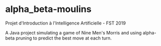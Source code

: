 # alpha_beta-moulins
Projet d'Introduction à l'Intelligence Artificielle - FST 2019

A Java project simulating a game of Nine Men's Morris and using alpha-beta pruning to predict the best move at each turn.
